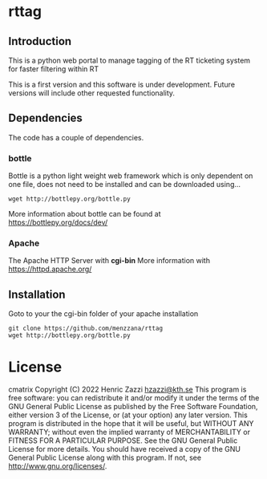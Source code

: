 # rttag

## Introduction

This is a python web portal to manage tagging of the RT ticketing system
for faster filtering within RT

This is a first version and this software is under development.
Future versions will include other requested functionality.

## Dependencies

The code has a couple of dependencies.

### bottle

Bottle is a python light weight web framework which is only dependent on one file, 
does not need to be installed and can be downloaded using...

````
wget http://bottlepy.org/bottle.py
````

More information about bottle can be found at https://bottlepy.org/docs/dev/

### Apache

The Apache HTTP Server with **cgi-bin** More information with https://httpd.apache.org/

## Installation

Goto to your the cgi-bin folder of your apache installation

````
git clone https://github.com/menzzana/rttag
wget http://bottlepy.org/bottle.py
````

# License

cmatrix
Copyright (C) 2022  Henric Zazzi <hzazzi@kth.se>
This program is free software: you can redistribute it and/or modify
it under the terms of the GNU General Public License as published by
the Free Software Foundation, either version 3 of the License, or
(at your option) any later version.
This program is distributed in the hope that it will be useful,
but WITHOUT ANY WARRANTY; without even the implied warranty of
MERCHANTABILITY or FITNESS FOR A PARTICULAR PURPOSE.  See the
GNU General Public License for more details.
You should have received a copy of the GNU General Public License
along with this program.  If not, see <http://www.gnu.org/licenses/>.
